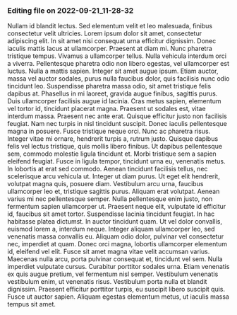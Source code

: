 

### Editing file on 2022-09-21_11-28-32

Nullam id blandit lectus. Sed elementum velit et leo malesuada, finibus consectetur velit ultricies. Lorem ipsum dolor sit amet, consectetur adipiscing elit. In sit amet nisi consequat urna efficitur dignissim. Donec iaculis mattis lacus at ullamcorper. Praesent at diam mi. Nunc pharetra tristique tempus. Vivamus a ullamcorper tellus. Nulla vehicula interdum orci a viverra. Pellentesque pharetra odio non libero egestas, vel ullamcorper est luctus. Nulla a mattis sapien. Integer sit amet augue ipsum. Etiam auctor, massa vel auctor sodales, purus nulla faucibus dolor, quis facilisis nunc odio tincidunt leo. Suspendisse pharetra massa odio, sit amet tristique felis dapibus at. Phasellus in mi laoreet, gravida augue finibus, sagittis purus.
Duis ullamcorper facilisis augue id lacinia. Cras metus sapien, elementum vel tortor id, tincidunt placerat magna. Praesent ut sodales est, vitae interdum massa. Praesent nec ante erat. Quisque efficitur justo non facilisis feugiat. Nam nec turpis in nisl tincidunt suscipit. Donec iaculis pellentesque magna in posuere. Fusce tristique neque orci. Nunc ac pharetra risus. Integer vitae mi ornare, hendrerit turpis a, rutrum justo.
Quisque dapibus felis vel lectus tristique, quis mollis libero finibus. Ut dapibus pellentesque sem, commodo molestie ligula tincidunt et. Morbi tristique sem a sapien eleifend feugiat. Fusce in ligula tempor, tincidunt urna eu, venenatis metus. In lobortis at erat sed commodo. Aenean tincidunt facilisis tellus, nec scelerisque arcu vehicula ut. Integer ut diam purus. Ut eget elit hendrerit, volutpat magna quis, posuere diam. Vestibulum arcu urna, faucibus ullamcorper leo et, tristique sagittis purus. Aliquam erat volutpat. Aenean varius mi nec pellentesque semper. Nulla pellentesque enim justo, non fermentum sapien ullamcorper ut. Praesent neque elit, vulputate id efficitur id, faucibus sit amet tortor. Suspendisse lacinia tincidunt feugiat. In hac habitasse platea dictumst.
In auctor tincidunt quam. Ut vel dolor convallis, euismod lorem a, interdum neque. Integer aliquam ullamcorper leo, sed venenatis massa convallis eu. Aliquam odio dolor, pulvinar vel consectetur nec, imperdiet at quam. Donec orci magna, lobortis ullamcorper elementum id, eleifend vel elit. Fusce sit amet magna vitae velit accumsan varius. Maecenas nulla arcu, porta pulvinar consequat et, tincidunt vel sem. Nulla imperdiet vulputate cursus. Curabitur porttitor sodales urna. Etiam venenatis ex quis augue pretium, vel fermentum nisl semper. Vestibulum venenatis vestibulum enim, ut venenatis risus. Vestibulum porta nulla et blandit dignissim. Praesent efficitur porttitor turpis, eu suscipit libero suscipit quis. Fusce ut auctor sapien. Aliquam egestas elementum metus, ut iaculis massa tempus sit amet.


